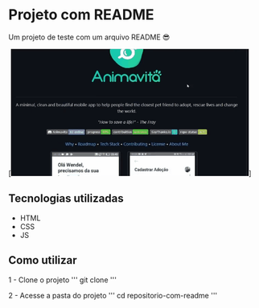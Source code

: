 # Projeto com README
Um projeto de teste com um arquivo README 😎

[<img src="./tela.gif" alt="gif da tela inicial do projeto xyz">]

## Tecnologias utilizadas
- HTML
- CSS
- JS

## Como utilizar

1 - Clone o projeto
'''
git clone <url>
'''

2 - Acesse a pasta do projeto
'''
cd repositorio-com-readme
'''